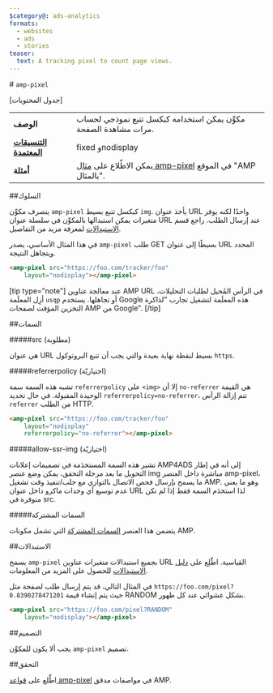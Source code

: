 ```yaml
---
$category@: ads-analytics
formats:
  - websites
  - ads
  - stories
teaser:
  text: A tracking pixel to count page views.
---
```


<!--- Reformatted by Reftar! for AMP (go/reftar) on 2019-06-13 -->
<!---
حقوق الطبع والنشر 2015 لصالح "مؤلفو رمز HTML لصفحات AMP". جميع الحقوق محفوظة.

تم الترخيص بموجب ترخيص Apache، الإصدار 2.0 (المشار إليه لاحقًا باسم "الترخيص")؛ ولا يحق لك استخدام هذا الملف إلا بما يتوافق مع الترخيص.
ويمكنك الحصول على نسخة من الترخيص على الصفحة

  http://www.apache.org/licenses/LICENSE-2.0

ما لم يكن مطلوبًا بموجب القانون الساري أو تمت الموافقة عليه كتابةً، يتم توزيع البرنامج الذي يتم توزيعه بموجب الترخيص "كما هو"، وبدون أية ضمانات أو شروط من أي نوع، سواء كانت صريحة أو ضمنية.
راجِع الترخيص للاطّلاع على اللغة المحددة التي تحكم الأذونات والقيود بموجب الترخيص.
-->

#<a name="amp-pixel"></a> `amp-pixel`

[جدول المحتويات]

<table>
  <tr>
    <td class="col-fourty"><strong>الوصف</strong></td>
    <td>مكوِّن يمكن استخدامه كبكسل تتبع نموذجي لحساب مرات مشاهدة الصفحة.</td>
  </tr>
  <tr>
    <td class="col-fourty"><strong><a href="https://www.ampproject.org/docs/guides/responsive/control_layout.html">التنسيقات المعتمدة</a></strong></td>
    <td>fixed وnodisplay</td>
  </tr>
  <tr>
    <td class="col-fourty"><strong>أمثلة</strong></td>
    <td>يمكن الاطّلاع على <a href="https://ampbyexample.com/components/amp-pixel/">مثال amp-pixel</a> في الموقع "AMP بالمثال".</td>
  </tr>
</table>

##السلوك

يتصرف مكوِّن `amp-pixel` كبكسل تتبع بسيط `img`. يأخذ عنوان URL واحدًا لكنه يوفر متغيرات يمكن استبدالها بالمكوِّن في سلسلة عنوان URL عند إرسال الطلب. راجع قسم [الاستبدالات](#substitutions) لمعرفة مزيد من التفاصيل.

في هذا المثال الأساسي، يصدر `amp-pixel` طلب GET بسيطًا إلى عنوان URL المحدد ويتجاهل النتيجة.

```html
<amp-pixel src="https://foo.com/tracker/foo"
    layout="nodisplay"></amp-pixel>
```

[tip type="note"]
عند معالجة عناوين AMP URL في الرأس المُحيل لطلبات التحليلات، أزِل المعلَمة `usqp` أو تجاهلها. يستخدم Google هذه المعلَمة لتشغيل تجارب "لذاكرة التخزين المؤقت لصفحات AMP من Google".
[/tip]

##السمات

#####src (مطلوبة)

هي عنوان URL بسيط لنقطة نهاية بعيدة والتي يجب أن تتبع البروتوكول `https`.

#####referrerpolicy (اختياريّة)

تشبه هذه السمة سمة `referrerpolicy` على `<img>` إلا أن `no-referrer` هي القيمة الوحيدة المقبولة. في حال تحديد `referrerpolicy=no-referrer`، تتم إزالة الرأس `referrer` من الطلب HTTP.

```html
<amp-pixel src="https://foo.com/tracker/foo"
    layout="nodisplay"
    referrerpolicy="no-referrer"></amp-pixel>
```

#####allow-ssr-img (اختياريّة)

تشير هذه السمة المستخدَمة في تصميمات إعلانات AMP4ADS إلى أنه في إطار التحويل ما بعد مرحلة التحقق، يمكن وضع عنصر img مباشرة داخل العنصر amp-pixel، ما يسمح بإرسال فحص الاتصال بالتوازي مع جلب/تنفيذ وقت تشغيل AMP.
وهو ما يعني عدم توسيع أي وحدات ماكرو داخل عنوان URL لذا استخدَم السمة فقط إذا لم تكن متوفرة في src.

#####السمات المشتركة

يتضمن هذا العنصر [السمات المشتركة](https://www.ampproject.org/docs/reference/common_attributes) التي تشمل مكونات AMP.

##الاستبدالات

يسمح `amp-pixel` بجميع استبدالات متغيرات عناوين URL القياسية.
اطّلِع على [دليل الاستبدالات](../spec/amp-var-substitutions.md) للحصول على المزيد من المعلومات.

في المثال التالي، قد يتم إرسال طلب لصفحة مثل `https://foo.com/pixel?0.8390278471201` حيث يتم إنشاء قيمة RANDOM بشكل عشوائي عند كل ظهور.

```html
<amp-pixel src="https://foo.com/pixel?RANDOM"
    layout="nodisplay"></amp-pixel>
```

##التصميم

يجب ألا يكون للمكوِّن `amp-pixel` تصميم.

##التحقق

اطِّلع على [قواعد amp-pixel](https://github.com/ampproject/amphtml/blob/master/validator/validator-main.protoascii) في مواصفات مدقق AMP.

